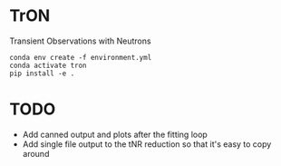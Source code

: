 # TrON
Transient Observations with Neutrons

```
conda env create -f environment.yml
conda activate tron
pip install -e .
```

# TODO

- Add canned output and plots after the fitting loop
- Add single file output to the tNR reduction so that it's easy to copy around

